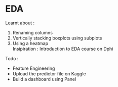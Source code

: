 # EDA
Learnt about : 
1. Renaming columns
2. Vertically stacking boxplots using subplots
3. Using a heatmap\
Insipiration : Introduction to EDA course on Dphi

Todo :
 * Feature Engineering 
 * Upload the predictor file on Kaggle
 * Build a dashboard using Panel
